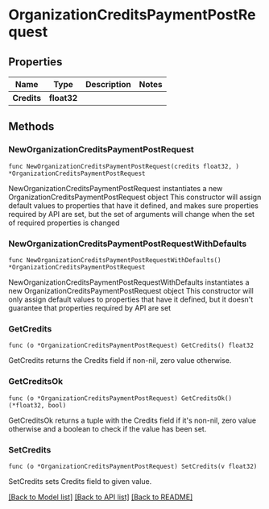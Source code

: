 # OrganizationCreditsPaymentPostRequest

## Properties

Name | Type | Description | Notes
------------ | ------------- | ------------- | -------------
**Credits** | **float32** |  | 

## Methods

### NewOrganizationCreditsPaymentPostRequest

`func NewOrganizationCreditsPaymentPostRequest(credits float32, ) *OrganizationCreditsPaymentPostRequest`

NewOrganizationCreditsPaymentPostRequest instantiates a new OrganizationCreditsPaymentPostRequest object
This constructor will assign default values to properties that have it defined,
and makes sure properties required by API are set, but the set of arguments
will change when the set of required properties is changed

### NewOrganizationCreditsPaymentPostRequestWithDefaults

`func NewOrganizationCreditsPaymentPostRequestWithDefaults() *OrganizationCreditsPaymentPostRequest`

NewOrganizationCreditsPaymentPostRequestWithDefaults instantiates a new OrganizationCreditsPaymentPostRequest object
This constructor will only assign default values to properties that have it defined,
but it doesn't guarantee that properties required by API are set

### GetCredits

`func (o *OrganizationCreditsPaymentPostRequest) GetCredits() float32`

GetCredits returns the Credits field if non-nil, zero value otherwise.

### GetCreditsOk

`func (o *OrganizationCreditsPaymentPostRequest) GetCreditsOk() (*float32, bool)`

GetCreditsOk returns a tuple with the Credits field if it's non-nil, zero value otherwise
and a boolean to check if the value has been set.

### SetCredits

`func (o *OrganizationCreditsPaymentPostRequest) SetCredits(v float32)`

SetCredits sets Credits field to given value.



[[Back to Model list]](../README.md#documentation-for-models) [[Back to API list]](../README.md#documentation-for-api-endpoints) [[Back to README]](../README.md)


